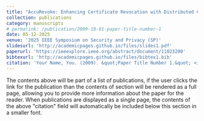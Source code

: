 ```yaml
---
title: "AccuRevoke: Enhancing Certificate Revocation with Distributed Cryptographic Accumulators"
collection: publications
category: manuscripts
# permalink: /publication/2009-10-01-paper-title-number-1
date: 05-12-2025
venue: '2025 IEEE Symposium on Security and Privacy (SP)'
slidesurl: 'http://academicpages.github.io/files/slides1.pdf'
paperurl: 'https://ieeexplore.ieee.org/abstract/document/11023290'
bibtexurl: 'http://academicpages.github.io/files/bibtex1.bib'
citation: 'Your Name, You. (2009). &quot;Paper Title Number 1.&quot; <i>Journal 1</i>. 1(1).'
---
```

The contents above will be part of a list of publications, if the user clicks the link for the publication than the contents of section will be rendered as a full page, allowing you to provide more information about the paper for the reader. When publications are displayed as a single page, the contents of the above "citation" field will automatically be included below this section in a smaller font.
